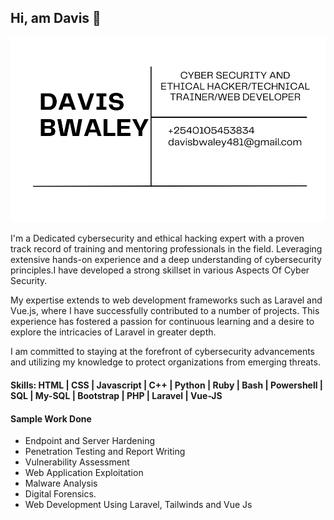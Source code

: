 ## Hi, am Davis 👋
![I am GitHub Readme Generator's creator](https://github.com/Daviskip/Daviskip/blob/main/daviskip.png)
<!--
**Daviskip/Daviskip** is a ✨ _special_ ✨ repository because its `README.md` (this file) appears on your GitHub profile.

Here are some ideas to get you started:

- 🔭 I’m currently working on ...
- 🌱 I’m currently learning ...
- 👯 I’m looking to collaborate on ...
- 🤔 I’m looking for help with ...
- 💬 Ask me about ...
- 📫 How to reach me: ...
- 😄 Pronouns: ...
- ⚡ Fun fact: ...
-->
I'm a Dedicated cybersecurity and ethical hacking expert with a proven track record of training and mentoring professionals in the field. Leveraging extensive hands-on experience and a deep understanding of cybersecurity principles.I have developed a strong skillset in various Aspects Of Cyber Security. 

My expertise extends to web development frameworks such as Laravel and Vue.js, where I have successfully contributed to a number of projects. This experience has fostered a passion for continuous learning and a desire to explore the intricacies of Laravel in greater depth.

I am committed to staying at the forefront of cybersecurity advancements and utilizing my knowledge to protect organizations from emerging threats.

#### Skills: HTML | CSS | Javascript | C++ | Python | Ruby | Bash | Powershell | SQL | My-SQL | Bootstrap | PHP | Laravel | Vue-JS

#### Sample Work Done
-  Endpoint and Server Hardening
-  Penetration Testing and Report Writing
-  Vulnerability Assessment
-  Web Application Exploitation
-  Malware Analysis 
-  Digital Forensics.
-  Web Development Using Laravel, Tailwinds and Vue Js
